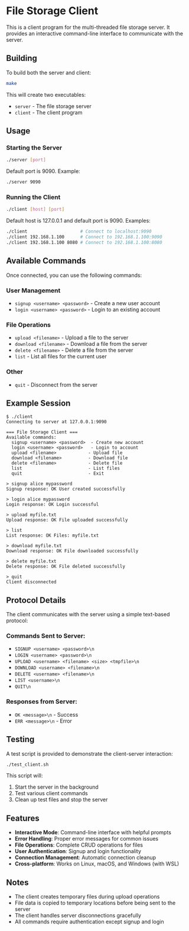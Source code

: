 # File Storage Client

This is a client program for the multi-threaded file storage server. It provides an interactive command-line interface to communicate with the server.

## Building

To build both the server and client:

```bash
make
```

This will create two executables:
- `server` - The file storage server
- `client` - The client program

## Usage

### Starting the Server

```bash
./server [port]
```

Default port is 9090. Example:
```bash
./server 9090
```

### Running the Client

```bash
./client [host] [port]
```

Default host is 127.0.0.1 and default port is 9090. Examples:
```bash
./client                    # Connect to localhost:9090
./client 192.168.1.100      # Connect to 192.168.1.100:9090
./client 192.168.1.100 8080 # Connect to 192.168.1.100:8080
```

## Available Commands

Once connected, you can use the following commands:

### User Management
- `signup <username> <password>` - Create a new user account
- `login <username> <password>` - Login to an existing account

### File Operations
- `upload <filename>` - Upload a file to the server
- `download <filename>` - Download a file from the server
- `delete <filename>` - Delete a file from the server
- `list` - List all files for the current user

### Other
- `quit` - Disconnect from the server

## Example Session

```
$ ./client
Connecting to server at 127.0.0.1:9090

=== File Storage Client ===
Available commands:
  signup <username> <password>  - Create new account
  login <username> <password>   - Login to account
  upload <filename>            - Upload file
  download <filename>          - Download file
  delete <filename>            - Delete file
  list                         - List files
  quit                         - Exit

> signup alice mypassword
Signup response: OK User created successfully

> login alice mypassword
Login response: OK Login successful

> upload myfile.txt
Upload response: OK File uploaded successfully

> list
List response: OK Files: myfile.txt

> download myfile.txt
Download response: OK File downloaded successfully

> delete myfile.txt
Delete response: OK File deleted successfully

> quit
Client disconnected
```

## Protocol Details

The client communicates with the server using a simple text-based protocol:

### Commands Sent to Server:
- `SIGNUP <username> <password>\n`
- `LOGIN <username> <password>\n`
- `UPLOAD <username> <filename> <size> <tmpfile>\n`
- `DOWNLOAD <username> <filename>\n`
- `DELETE <username> <filename>\n`
- `LIST <username>\n`
- `QUIT\n`

### Responses from Server:
- `OK <message>\n` - Success
- `ERR <message>\n` - Error

## Testing

A test script is provided to demonstrate the client-server interaction:

```bash
./test_client.sh
```

This script will:
1. Start the server in the background
2. Test various client commands
3. Clean up test files and stop the server

## Features

- **Interactive Mode**: Command-line interface with helpful prompts
- **Error Handling**: Proper error messages for common issues
- **File Operations**: Complete CRUD operations for files
- **User Authentication**: Signup and login functionality
- **Connection Management**: Automatic connection cleanup
- **Cross-platform**: Works on Linux, macOS, and Windows (with WSL)

## Notes

- The client creates temporary files during upload operations
- File data is copied to temporary locations before being sent to the server
- The client handles server disconnections gracefully
- All commands require authentication except signup and login
